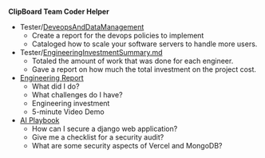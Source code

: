 **ClipBoard Team Coder Helper**

* Tester/[DeveopsAndDataManagement](DevopsAndDataManagement.md)
    * Create a report for the devops policies to implement
    * Cataloged how to scale your software servers to handle more users.
* Tester/[EngineeringInvestmentSummary.md](EngineeringInvestmentSummay.md)
    * Totaled the amount of work that was done for each engineer.
    * Gave a report on how much the total investment on the project cost.
* [Engineering Report](Report.md)
    * What did I do?
    * What challenges do I have?
    * Engineering investment
    * 5-minute Video Demo
* [AI Playbook](AI.md)
    * How can I secure a django web application?
    * Give me a checklist for a security audit?
    * What are some security aspects of Vercel and MongoDB?